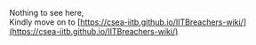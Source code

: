 Nothing to see here,  
Kindly move on to [https://csea-iitb.github.io/IITBreachers-wiki/](https://csea-iitb.github.io/IITBreachers-wiki/)
